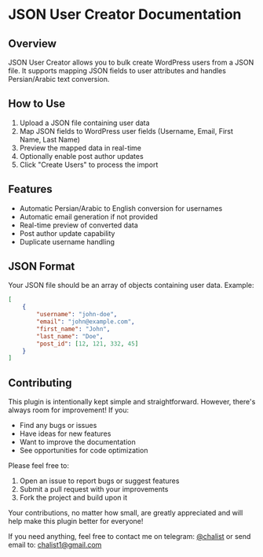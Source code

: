 # JSON User Creator Documentation

## Overview
JSON User Creator allows you to bulk create WordPress users from a JSON file. It supports mapping JSON fields to user attributes and handles Persian/Arabic text conversion.

## How to Use
1. Upload a JSON file containing user data
2. Map JSON fields to WordPress user fields (Username, Email, First Name, Last Name)
3. Preview the mapped data in real-time
4. Optionally enable post author updates
5. Click "Create Users" to process the import

## Features
- Automatic Persian/Arabic to English conversion for usernames
- Automatic email generation if not provided
- Real-time preview of converted data
- Post author update capability
- Duplicate username handling

## JSON Format
Your JSON file should be an array of objects containing user data. Example:

```json
[
    {
        "username": "john-doe",
        "email": "john@example.com",
        "first_name": "John",
        "last_name": "Doe",
        "post_id": [12, 121, 332, 45]
    }
]
```

## Contributing
This plugin is intentionally kept simple and straightforward. However, there's always room for improvement! If you:
- Find any bugs or issues
- Have ideas for new features
- Want to improve the documentation
- See opportunities for code optimization

Please feel free to:
1. Open an issue to report bugs or suggest features
2. Submit a pull request with your improvements
3. Fork the project and build upon it

Your contributions, no matter how small, are greatly appreciated and will help make this plugin better for everyone!

If you need anything, feel free to contact me on telegram: [@chalist](https://t.me/chalist) or send email to: [chalist1@gmail.com](mailto:chalist1@gmail.com)
